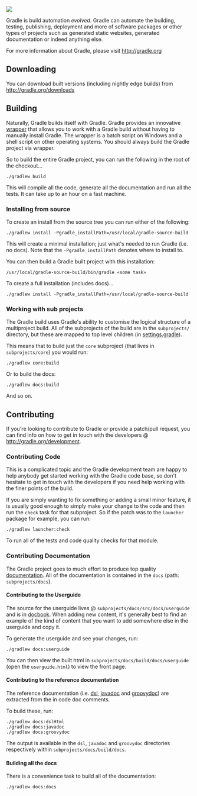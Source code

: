 <img src="http://gradle.org/img/gradle_logo.gif" />

Gradle is build automation *evolved*. Gradle can automate the building, testing, publishing, deployment and more of software packages or other types of projects such as generated static websites, generated documentation or indeed anything else.

For more information about Gradle, please visit http://gradle.org

## Downloading

You can download built versions (including nightly edge builds) from http://gradle.org/downloads

## Building

Naturally, Gradle builds itself with Gradle. Gradle provides an innovative [wrapper](http://gradle.org/docs/current/userguide/gradle_wrapper.html) that allows you to work with a Gradle build without having to manually install Gradle. The wrapper is a batch script on Windows and a shell script on other operating systems. You should always build the Gradle project via wrapper.

So to build the entire Gradle project, you can run the following in the root of the checkout…

    ./gradlew build

This will compile all the code, generate all the documentation and run all the tests. It can take up to an hour on a fast machine.

### Installing from source

To create an install from the source tree you can run either of the following:

    ./gradlew install -Pgradle_installPath=/usr/local/gradle-source-build

This will create a minimal installation; just what's needed to run Gradle (i.e. no docs). Note that the `-Pgradle_installPath` denotes where to install to. 

You can then build a Gradle built project with this installation:

    /usr/local/gradle-source-build/bin/gradle «some task»

To create a full installation (includes docs)…

    ./gradlew install -Pgradle_installPath=/usr/local/gradle-source-build

### Working with sub projects

The Gradle build uses Gradle's ability to customise the logical structure of a multiproject build. All of the subprojects of the build are in the `subprojects/` directory, but these are mapped to top level children (in [settings.gradle](https://github.com/gradle/gradle/blob/master/settings.gradle)).

This means that to build just the `core` subproject (that lives in `subprojects/core`) you would run:

    ./gradlew core:build

Or to build the docs:

    ./gradlew docs:build

And so on.

## Contributing

If you're looking to contribute to Gradle or provide a patch/pull request, you can find info on how to get in touch with the developers @ http://gradle.org/development.

### Contributing Code

This is a complicated topic and the Gradle development team are happy to help anybody get started working with the Gradle code base, so don't hesitate to get in touch with the developers if you need help working with the finer points of the build.

If you are simply wanting to fix something or adding a small minor feature, it is usually good enough to simply make your change to the code and then run the `check` task for that subproject. So if the patch was to the `launcher` package for example, you can run:

    ./gradlew launcher:check

To run all of the tests and code quality checks for that module.

### Contributing Documentation

The Gradle project goes to much effort to produce top quality [documentation](http://gradle.org/documentation). All of the documentation is contained in the `docs` (path: `subprojects/docs`).

#### Contributing to the Userguide

The source for the userguide lives @ `subprojects/docs/src/docs/userguide` and is in [docbook](http://www.docbook.org/). When adding new content, it's generally best to find an example of the kind of content that you want to add somewhere else in the userguide and copy it.

To generate the userguide and see your changes, run:

    ./gradlew docs:userguide

You can then view the built html in `subprojects/docs/build/docs/userguide` (open the `userguide.html`) to view the front page.

#### Contributing to the reference documentation

The reference documentation (i.e. [dsl](http://gradle.org/docs/current/dsl/), [javadoc](http://gradle.org/docs/current/javadoc/) and [groovydoc](http://gradle.org/docs/current/groovydoc/)) are extracted from the in code doc comments.

To build these, run:

    ./gradlew docs:dslHtml
    ./gradlew docs:javadoc
    ./gradlew docs:groovydoc

The output is available in the `dsl`, `javadoc` and `groovydoc` directories respectively within `subprojects/docs/build/docs`.

#### Building all the docs

There is a convenience task to build all of the documentation:

    ./gradlew docs:docs
